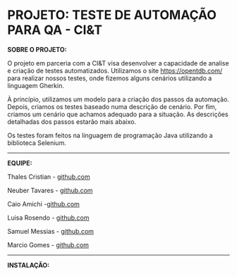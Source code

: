 
# PROJETO: TESTE DE AUTOMAÇÃO PARA QA - CI&T

**SOBRE O PROJETO:**

O projeto em parceria com a CI&T visa desenvolver a capacidade de analise e criação de testes automatizados.
Utilizamos o site https://opentdb.com/ para realizar nossos testes, onde fizemos alguns cenários utilizando a linguagem Gherkin.

À princípio, utilizamos um modelo para a criação dos passos da automação. Depois, criamos os testes baseado numa descrição de cenário. Por fim, criamos um cenário que achamos adequado para a situação. As descrições detalhadas dos passos estarão mais abaixo.

Os testes foram feitos na linguagem de programação Java utilizando a biblioteca Selenium.

---
**EQUIPE:**


Thales Cristian - [github.com](https://github.com/chalestristian)

Neuber Tavares - [github.com](https://github.com/neubertavares)

Caio Amichi -[github.com](https://github.com/CaioAmichi)

Luisa Rosendo - [github.com](https://github.com/luisarosendo)

Samuel Messias - [github.com](https://github.com/smuelmfs)

Marcio Gomes - [github.com](https://github.com/marcio-gomes-neto)

---
**INSTALAÇÃO:**
